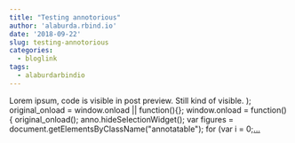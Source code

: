 ```yaml
---
title: "Testing annotorious"
author: 'alaburda.rbind.io'
date: '2018-09-22'
slug: testing-annotorious
categories:
  - bloglink
tags:
  - alaburdarbindio
---
```


Lorem ipsum, code is visible in post preview. Still kind of visible. ); original_onload = window.onload || function(){}; window.onload = function() { original_onload(); anno.hideSelectionWidget(); var figures = document.getElementsByClassName("annotatable"); for (var i = 0;[... <i class="fas fa-external-link-alt"></i>](https://alaburda.rbind.io/post/testing-annotorious/)

